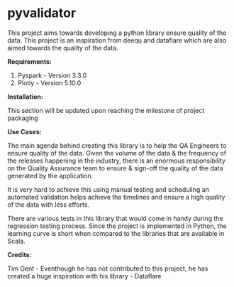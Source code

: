 # pyvalidator

This project aims towards developing a python library ensure quality of the data. This project is an inspiration from deequ and 
dataflare which are also aimed towards the quality of the data.

**Requirements:**

1. Pyspark - Version 3.3.0
2. Plotly - Version 5.10.0

**Installation:**

This section will be updated upon reaching the milestone of project packaging

**Use Cases:**

The main agenda behind creating this library is to help the QA Engineers to ensure quality of the data. Given the volume of the data & the frequency of the releases happening in the industry, there is an enormous responsibility on the Quality Assurance team to ensure & sign-off the quality of the data generated by the application. 

It is very hard to achieve this using manual testing and scheduling an automated validation helps achieve the timelines and ensure a high quality of the data with less efforts.

There are various tests in this library that would come in handy during the regression testing process. Since the project is implemented in Python, the learning curve is short when compared to the libraries that are available in Scala. 

**Credits:**

Tim Gent - Eventhough he has not contributed to this project, he has created a huge inspiration with his library - Dataflare
